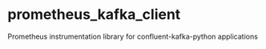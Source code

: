 # prometheus_kafka_client
 Prometheus instrumentation library for confluent-kafka-python applications 
